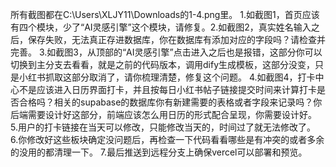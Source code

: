 所有截图都在C:\\Users\\XLJY11\\Downloads的1-4.png里。
1.如截图1，首页应该有四个模块，少了“AI灵感引擎”这个模块，请修复。2.如截图2，真实姓名输入之后，保存失败，无法真正存进数据库，你在数据库有添加对应的字段吗？请检查并完善。
3.如截图3，从顶部的“AI灵感引擎”点击进入之后也是报错，这部分你可以切换到主分支去看看，就是之前的代码版本，调用dify生成模板，这部分没变，只是小红书抓取这部分取消了，请你梳理清楚，修复这个问题。
4.如截图4，打卡中心不是应该进入日历界面打卡，并且按每日小红书帖子链接提交时间来计算打卡是否合格吗？相关的supabase的数据库你有新建需要的表格或者字段来记录吗？你后端需要设计好这部分，前端应该怎么用日历的形式配合呈现，你需要设计好。
5.用户的打卡链接在当天可以修改，只能修改当天的，时间过了就无法修改了。
6.你修改好这些板块确定没问题后，再检查一下代码看看哪些是有冲突的或者多余的没用的都清理一下。
7.最后推送到远程分支上确保vercel可以部署和预览。